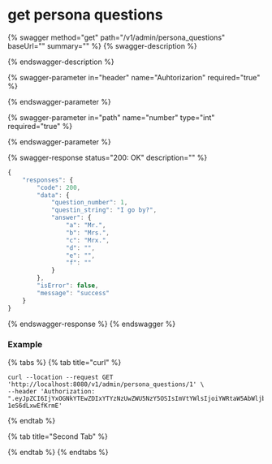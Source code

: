 # get persona questions

{% swagger method="get" path="/v1/admin/persona_questions" baseUrl="" summary="" %}
{% swagger-description %}

{% endswagger-description %}

{% swagger-parameter in="header" name="Auhtorizarion" required="true" %}

{% endswagger-parameter %}

{% swagger-parameter in="path" name="number" type="int" required="true" %}

{% endswagger-parameter %}

{% swagger-response status="200: OK" description="" %}
```javascript
{
    "responses": {
        "code": 200,
        "data": {
            "question_number": 1,
            "questin_string": "I go by?",
            "answer": {
                "a": "Mr.",
                "b": "Mrs.",
                "c": "Mrx.",
                "d": "",
                "e": "",
                "f": ""
            }
        },
        "isError": false,
        "message": "success"
    }
}
```
{% endswagger-response %}
{% endswagger %}

### Example

{% tabs %}
{% tab title="curl" %}
```
curl --location --request GET 'http://localhost:8080/v1/admin/persona_questions/1' \
--header 'Authorization: ".eyJpZCI6IjYxOGNkYTEwZDIxYTYzNzUwZWU5NzY5OSIsImVtYWlsIjoiYWRtaW5AbWljby5lYXJ0aCIsImRhdGF0eXBlIjoiYWRtaW4iLCJleHAiOjE2Mzc3Mzc4NTR9.oxZ0PQBX6mDcUUTLsRJNWPfdZohH-1eS6dLxwEfKrmE'
```
{% endtab %}

{% tab title="Second Tab" %}

{% endtab %}
{% endtabs %}
